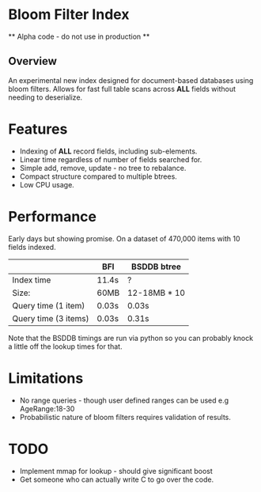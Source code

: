# Bloom Filter Index

** Alpha code - do not use in production **

## Overview

An experimental new index designed for document-based databases using bloom filters.  Allows for fast full table scans across **ALL** fields without needing
to deserialize.

# Features

* Indexing of **ALL** record fields, including sub-elements.
* Linear time regardless of number of fields searched for.
* Simple add, remove, update - no tree to rebalance.
* Compact structure compared to multiple btrees.
* Low CPU usage.

# Performance

Early days but showing promise.  On a dataset of 470,000 items with 10 fields indexed. 

|                       | BFI           | BSDDB btree  |
------------------------|---------------|---------------
| Index time            | 11.4s         | ?            |
| Size:                 | 60MB          | 12-18MB * 10 |
| Query time (1 item)   | 0.03s         | 0.03s        |
| Query time (3 items)  | 0.03s         | 0.31s        |

Note that the BSDDB timings are run via python so you can probably knock a little off the lookup times for that.

# Limitations

* No range queries - though user defined ranges can be used e.g AgeRange:18-30
* Probabilistic nature of bloom filters requires validation of results.

# TODO

* Implement mmap for lookup - should give significant boost
* Get someone who can actually write C to go over the code.